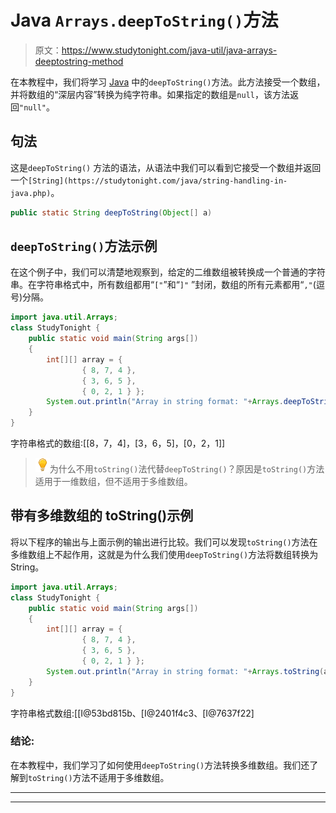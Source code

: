 # Java `Arrays.deepToString()`方法

> 原文：<https://www.studytonight.com/java-util/java-arrays-deeptostring-method>

在本教程中，我们将学习 [Java](https://www.studytonight.com/java/) 中的`deepToString()`方法。此方法接受一个数组，并将数组的“深层内容”转换为纯字符串。如果指定的数组是`null`，该方法返回`"null"`。

## 句法

这是`deepToString()` 方法的语法，从语法中我们可以看到它接受一个数组并返回一个`[String](https://studytonight.com/java/string-handling-in-java.php)`。

```java
public static String deepToString(Object[] a)
```

## `deepToString()`方法示例

在这个例子中，我们可以清楚地观察到，给定的二维数组被转换成一个普通的字符串。在字符串格式中，所有数组都用“`["`”和“`]"` ”封闭，数组的所有元素都用“`,"`(逗号)分隔。

```java
import java.util.Arrays;
class StudyTonight { 
	public static void main(String args[]) 
	{ 
		int[][] array = {
				{ 8, 7, 4 }, 
				{ 3, 6, 5 },
				{ 0, 2, 1 } };
		System.out.println("Array in string format: "+Arrays.deepToString(array));
	} 
}
```

字符串格式的数组:[[8，7，4]，[3，6，5]，[0，2，1]]

> ![enlightened](img/bcefbc0bebd753ed2a05f55c0b74d9f0.png "enlightened")为什么不用`toString()`法代替`deepToString()`？原因是`toString()`方法适用于一维数组，但不适用于多维数组。

## 带有多维数组的 toString()示例

将以下程序的输出与上面示例的输出进行比较。我们可以发现`toString()`方法在多维数组上不起作用，这就是为什么我们使用`deepToString()`方法将数组转换为 String。

```java
import java.util.Arrays;
class StudyTonight { 
	public static void main(String args[]) 
	{ 
		int[][] array = {
				{ 8, 7, 4 }, 
				{ 3, 6, 5 },
				{ 0, 2, 1 } };
		System.out.println("Array in string format: "+Arrays.toString(array));
	} 
}
```

字符串格式数组:[[I@53bd815b、[I@2401f4c3、[I@7637f22]

### 结论:

在本教程中，我们学习了如何使用`deepToString()`方法转换多维数组。我们还了解到`toString()`方法不适用于多维数组。

* * *

* * *